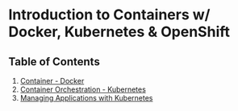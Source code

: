 # Introduction to Containers w/ Docker, Kubernetes & OpenShift

## Table of Contents
1. [Container - Docker](./notes/container.md)
2. [Container Orchestration - Kubernetes](./notes/kubernetes_overview.md)
3. [Managing Applications with Kubernetes](./notes/kubernetes_management.md)
